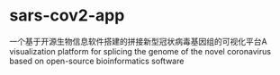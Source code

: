 # sars-cov2-app
一个基于开源生物信息软件搭建的拼接新型冠状病毒基因组的可视化平台A visualization platform for splicing the genome of the novel coronavirus based on open-source bioinformatics software
